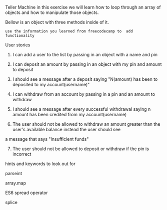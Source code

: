  Teller Machine in this exercise we will learn how to loop through an array of objects and how to manipulate those objects.

 Bellow is an object with three methods inside of it.

    use the information you learned from freecodecamp to  add  functionality

User stories

1. I can add a user to the list by passing in an object with a name and pin

2. I can deposit an amount by passing in an object with my pin and amount to deposit

3. I should see a message after a deposit saying "N(amount) has been to deposited to my account(username)"

4. I can withdraw from an account by passing in a pin and an amount to withdraw

5. I should see a message after every successful withdrawal saying n amount has been credited from my account(username)

6. The user should not be allowed to withdraw an amount greater than the user's available balance instead the user should see

a message that says "Insufficient funds"

7. The user should not be allowed to deposit or withdraw if the pin is incorrect


hints and keywords to look out for

parseint

array.map

ES6 spread operator

splice
